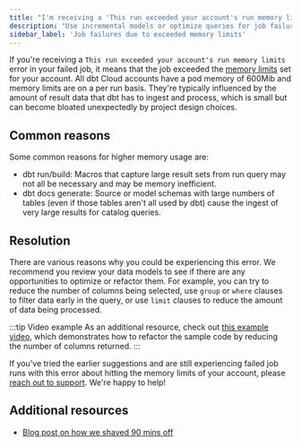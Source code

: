 ```yaml
---
title: "I'm receiving a 'This run exceeded your account's run memory limits' error in my failed job"
description: "Use incremental models or optimize queries for job failures due to exceeded memory limits."
sidebar_label: 'Job failures due to exceeded memory limits'
---
```


If you're receiving a `This run exceeded your account's run memory limits` error in your failed job, it means that the job exceeded the [memory limits](/docs/deploy/job-scheduler#job-memory) set for your account. All dbt Cloud accounts have a pod memory of 600Mib and memory limits are on a per run basis. They're typically influenced by the amount of result data that dbt has to ingest and process, which is small but can become bloated unexpectedly by project design choices.

## Common reasons

Some common reasons for higher memory usage are:

- dbt run/build:  Macros that capture large result sets from run query may not all be necessary and may be memory inefficient.
- dbt docs generate: Source or model schemas with large numbers of tables (even if those tables aren't all used by dbt) cause the ingest of very large results for catalog queries.

## Resolution

There are various reasons why you could be experiencing this error. We recommend you review your data models to see if there are any opportunities to optimize or refactor them. For example, you can try to reduce the number of columns being selected, use `group` or `where` clauses to filter data early in the query, or use `limit` clauses to reduce the amount of data being processed.

:::tip Video example
As an additional resource, check out [this example video](https://www.youtube.com/watch?v=sTqzNaFXiZ8), which demonstrates how to refactor the sample code by reducing the number of columns returned. 
:::


If you've tried the earlier suggestions and are still experiencing failed job runs with this error about hitting the memory limits of your account, please [reach out to support](mailto:support@getdbt.com). We're happy to help!

## Additional resources
- [Blog post on how we shaved 90 mins off](https://docs.getdbt.com/blog/how-we-shaved-90-minutes-off-model)
